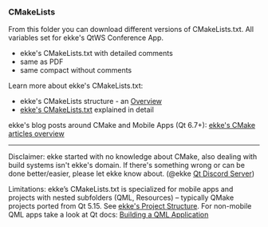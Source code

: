 ### CMakeLists
From this folder you can download different versions of CMakeLists.txt. All variables set for ekke's QtWS Conference App.

* ekke's CMakeLists.txt with detailed comments
* same as PDF
* same compact without comments

Learn more about ekke's CMakeLists.txt:

* ekke's CMakeLists structure - an [Overview](https://t1p.de/ekkeCMakeListsOverview)
* [ekke's CMakeLists.txt](https://t1p.de/ekkeCMakeLists) explained in detail

ekke's blog posts around CMake and Mobile Apps (Qt 6.7+): [ekke's CMake articles overview](https://t1p.de/ekkeCMakeMobileApps)

---
Disclaimer:
ekke started with no knowledge about CMake, also dealing with build systems isn't ekke's domain. If there's something wrong or can be done better/easier, please let ekke know about. (@ekke [Qt Discord Server](https://discord.gg/ykrgHtFGTA))

Limitations:
ekke’s CMakeLists.txt is specialized for mobile apps and projects with nested subfolders (QML, Resources) – typically QMake projects ported from Qt 5.15. See [ekke's Project Structure](https://t1p.de/ekkesProjectStructure).
For non-mobile QML apps take a look at Qt docs: [Building a QML Application](https://doc.qt.io/qt-6/cmake-build-qml-application.html)